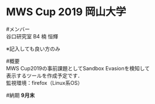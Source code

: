 # MWS Cup 2019 岡山大学

#メンバー  
谷口研究室 B4 楠 恒輝  
  
  
※記入しても良い方のみ

#概要  
MWS Cup2019の事前課題としてSandbox Evasionを検知して  
表示するツールを作成予定です．  
監視環境：firefox（Linux系OS） 

#納期
__9月末__
